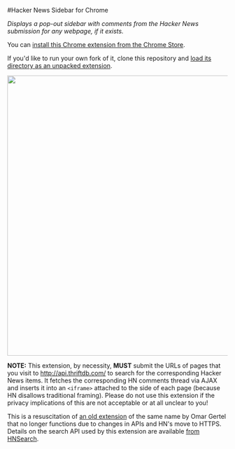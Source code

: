 #Hacker News Sidebar for Chrome

*Displays a pop-out sidebar with comments from the Hacker News submission for any webpage, if it exists.*

You can [install this Chrome extension from the Chrome Store](https://chrome.google.com/webstore/detail/hacker-news-sidebar/ngljhffenbmdjobakjplnlbfkeabbpma).

If you'd like to run your own fork of it, clone this repository and [load its directory as an unpacked extension](https://developer.chrome.com/extensions/getstarted.html#unpacked).

<img src="https://raw.github.com/powerpak/hn-sidebar/master/screenshot-lg.png" width=640/>

**NOTE:** This extension, by necessity, **MUST** submit the URLs of pages that you visit to http://api.thriftdb.com/ to search for the corresponding Hacker News items.  It fetches the corresponding HN comments thread via AJAX and inserts it into an `<iframe>` attached to the side of each page (because HN disallows traditional framing).  Please do not use this extension if the privacy implications of this are not acceptable or at all unclear to you!

This is a resuscitation of [an old extension](https://chrome.google.com/webstore/detail/hacker-news-sidebar/hhedbplnihmkekhgmaoikgfbkjjaocnl?hl=en) of the same name by Omar Gertel that no longer functions due to changes in APIs and HN's move to HTTPS.  Details on the search API used by this extension are available [from HNSearch](https://www.hnsearch.com/api).